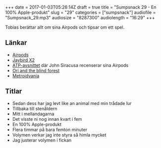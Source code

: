 +++
date = 2017-01-03T05:26:14Z
draft = true
title = "Sumpsnack 29 - En 100% Apple-produkt"
slug = "29"
categories = ["sumpsnack"]
audiofile = "Sumpsnack_29.mp3"
audiosize = "8287300"
audiolength = "16:29"
+++

Tobias berättar allt om sina Airpods och tipsar om ett spel.

## Länkar ##
* [Airpods](https://en.wikipedia.org/wiki/AirPods)
* [Jaybird X2](http://www.mobil.se/tester/produkttester/test-jaybird-x2#.WGUNxbFiTFw)
* [ATP-avsnittet](http://atp.fm/episodes/201) där John Siracusa recenserar sina Airpods
* [Ori and the blind forest](https://en.wikipedia.org/wiki/Ori_and_the_Blind_Forest)
* [Metroidvania](https://en.wikipedia.org/wiki/Metroidvania)

## Titlar ##
* Sedan dess har jag levt like an animal med min trådade lur
* Tillbaka till stenåldern
* Mitt i mellandagarna
* Det visste ni nog innan kvart i fem
* En 100% Apple-produkt
* Flera timmar på bara femton minuter
* Volymen verkar jag inte styra så himla mycket
* Jag justerar volymen i fickan